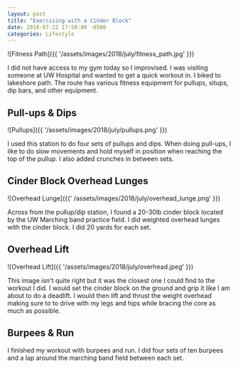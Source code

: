 ```yaml
---
layout: post
title: "Exercising with a Cinder Block"
date: 2018-07-22 17:50:00 -0500
categories: Lifestyle
---
```


![Fitness Path]({{ '/assets/images/2018/july/fitness_path.jpg' }})

I did not have access to my gym today so I improvised.
I was visiting someone at UW Hospital and wanted to get a quick workout in.
I biked to lakeshore path.
The route has various fitness equipment for pullups, situps, dip bars, and other equipment.

## Pull-ups & Dips
![Pullups]({{ '/assets/images/2018/july/pullups.png' }})

I used this station to do four sets of pullups and dips. When doing pull-ups, I like to do slow movements and hold myself in position when reaching the top of the pullup. I also added crunches in between sets.

## Cinder Block Overhead Lunges
![Overhead Lunge]({{' /assets/images/2018/july/overhead_lunge.png' }})

Across from the pullup/dip station, I found a 20-30lb cinder block located by the UW Marching band practice field. I did weighted overhead lunges with the cinder block. I did 20 yards for each set.

## Overhead Lift
![Overhead Lift]({{ '/assets/images/2018/july/overhead.jpeg' }})

This image isn't quite right but it was the closest one I could find to the workout I did. I would set the cinder block on the ground and grip it like I am about to do a deadlift. I would then lift and thrust the weight overhead making sure to to drive with my legs and hips while bracing the core as much as possible.

## Burpees & Run
I finished my workout with burpees and run. I did four sets of ten burpees and a lap around the marching band field between each set.

